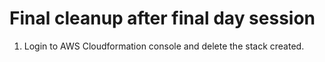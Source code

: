 
# Final cleanup after final day session 
1. Login to AWS Cloudformation console and delete the stack created.
